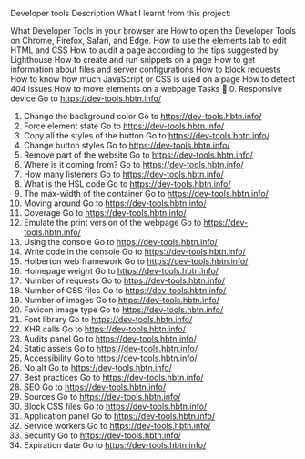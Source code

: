 Developer tools
Description
What I learnt from this project:

What Developer Tools in your browser are
How to open the Developer Tools on Chrome, Firefox, Safari, and Edge.
How to use the elements tab to edit HTML and CSS
How to audit a page according to the tips suggested by Lighthouse
How to create and run snippets on a page
How to get information about files and server configurations
How to block requests
How to know how much JavaScript or CSS is used on a page
How to detect 404 issues
How to move elements on a webpage
Tasks 📃
0. Responsive device
Go to https://dev-tools.hbtn.info/
1. Change the background color
Go to https://dev-tools.hbtn.info/
2. Force element state
Go to https://dev-tools.hbtn.info/
3. Copy all the styles of the button
Go to https://dev-tools.hbtn.info/
4. Change button styles
Go to https://dev-tools.hbtn.info/
5. Remove part of the website
Go to https://dev-tools.hbtn.info/
6. Where is it coming from?
Go to https://dev-tools.hbtn.info/
7. How many listeners
Go to https://dev-tools.hbtn.info/
8. What is the HSL code
Go to https://dev-tools.hbtn.info/
9. The max-width of the container
Go to https://dev-tools.hbtn.info/
10. Moving around
Go to https://dev-tools.hbtn.info/
11. Coverage
Go to https://dev-tools.hbtn.info/
12. Emulate the print version of the webpage
Go to https://dev-tools.hbtn.info/
13. Using the console
Go to https://dev-tools.hbtn.info/
14. Write code in the console
Go to https://dev-tools.hbtn.info/
15. Holberton web framework
Go to https://dev-tools.hbtn.info/
16. Homepage weight
Go to https://dev-tools.hbtn.info/
17. Number of requests
Go to https://dev-tools.hbtn.info/
18. Number of CSS files
Go to https://dev-tools.hbtn.info/
19. Number of images
Go to https://dev-tools.hbtn.info/
20. Favicon image type
Go to https://dev-tools.hbtn.info/
21. Font library
Go to https://dev-tools.hbtn.info/
22. XHR calls
Go to https://dev-tools.hbtn.info/
23. Audits panel
Go to https://dev-tools.hbtn.info/
24. Static assets
Go to https://dev-tools.hbtn.info/
25. Accessibility
Go to https://dev-tools.hbtn.info/
26. No alt
Go to https://dev-tools.hbtn.info/
27. Best practices
Go to https://dev-tools.hbtn.info/
28. SEO
Go to https://dev-tools.hbtn.info/
29. Sources
Go to https://dev-tools.hbtn.info/
30. Block CSS files
Go to https://dev-tools.hbtn.info/
31. Application panel
Go to https://dev-tools.hbtn.info/
32. Service workers
Go to https://dev-tools.hbtn.info/
33. Security
Go to https://dev-tools.hbtn.info/
34. Expiration date
Go to https://dev-tools.hbtn.info/
